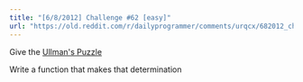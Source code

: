 ```yaml
---
title: "[6/8/2012] Challenge #62 [easy]"
url: "https://old.reddit.com/r/dailyprogrammer/comments/urqcx/682012_challenge_62_easy/"
---
```


Give the [Ullman's Puzzle](http://regator.com/p/246306389/ullmans_puzzle/)

Write a function that makes that determination

